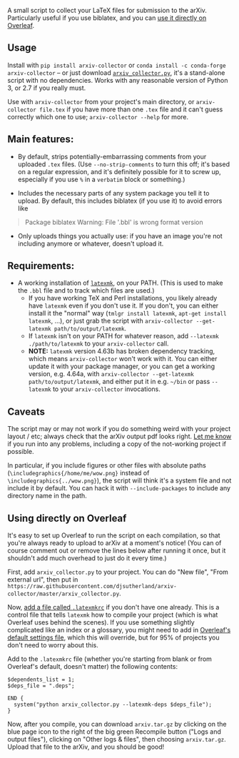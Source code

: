 A small script to collect your LaTeX files for submission to the arXiv. Particularly useful if you use biblatex, and you can [use it directly on Overleaf](#using-directly-on-overleaf).

## Usage

Install with `pip install arxiv-collector` or `conda install -c conda-forge arxiv-collector` – or just download [`arxiv_collector.py`](arxiv_collector.py), it's a stand-alone script with no dependencies. Works with any reasonable version of Python 3, or 2.7 if you really must.

Use with `arxiv-collector` from your project's main directory, or `arxiv-collector file.tex` if you have more than one `.tex` file and it can't guess correctly which one to use; `arxiv-collector --help` for more.


## Main features:

- By default, strips potentially-embarrassing comments from your uploaded `.tex` files. (Use `--no-strip-comments` to turn this off; it's based on a regular expression, and it's definitely possible for it to screw up, especially if you use `%` in a `verbatim` block or something.)

- Includes the necessary parts of any system package you tell it to upload. By default, this includes biblatex (if you use it) to avoid errors like

> Package biblatex Warning: File '<file>.bbl' is wrong format version

- Only uploads things you actually use: if you have an image you're not including anymore or whatever, doesn't upload it.


## Requirements:

- A working installation of [`latexmk`](http://personal.psu.edu/jcc8/software/latexmk/), on your PATH. (This is used to make the `.bbl` file and to track which files are used.)
  - If you have working TeX and Perl installations, you likely already have `latexmk` even if you don't use it. If you don't, you can either install it the "normal" way (`tmlgr install latexmk`, `apt-get install latexmk`, ...), or just grab the script with `arxiv-collector --get-latexmk path/to/output/latexmk`.
  - If `latexmk` isn't on your PATH for whatever reason, add `--latexmk ./path/to/latexmk` to your `arxiv-collector` call.
  - **NOTE:** `latexmk` version 4.63b has broken dependency tracking, which means `arxiv-collector` won't work with it. You can either update it with your package manager, or you can get a working version, e.g. 4.64a, with `arxiv-collector --get-latexmk path/to/output/latexmk`, and either put it in e.g. `~/bin` or pass `--latexmk` to your `arxiv-collector` invocations.


## Caveats

The script may or may not work if you do something weird with your project layout / etc; always check that the arXiv output pdf looks right. [Let me know](https://github.com/djsutherland/arxiv-collector/issues/new) if you run into any problems, including a copy of the not-working project if possible.

In particular, if you include figures or other files with absolute paths (`\includegraphics{/home/me/wow.png}` instead of `\includegraphics{../wow.png}`), the script will think it's a system file and not include it by default. You can hack it with `--include-packages` to include any directory name in the path.


## Using directly on Overleaf

It's easy to set up Overleaf to run the script on each compilation, so that you're always ready to upload to arXiv at a moment's notice! (You can of course comment out or remove the lines below after running it once, but it shouldn't add much overhead to just do it every time.)

First, add `arxiv_collector.py` to your project. You can do "New file", "From external url", then put in `https://raw.githubusercontent.com/djsutherland/arxiv-collector/master/arxiv_collector.py`.

Now, [add a file called `.latexmkrc`](https://www.overleaf.com/learn/latex/Articles%2FHow_to_use_latexmkrc_with_Overleaf:_examples_and_techniques) if you don't have one already. This is a control file that tells `latexmk` how to compile your project (which is what Overleaf uses behind the scenes). If you use something slightly complicated like an index or a glossary, you might need to add in [Overleaf's default settings file](https://www.overleaf.com/learn/how-to/How_does_Overleaf_compile_my_project%3F), which this will override, but for 95% of projects you don't need to worry about this.

Add to the `.latexmkrc` file (whether you're starting from blank or from Overleaf's default, doesn't matter) the following contents:
```
$dependents_list = 1;
$deps_file = ".deps";

END {
  system("python arxiv_collector.py --latexmk-deps $deps_file");
}
```

Now, after you compile, you can download `arxiv.tar.gz` by clicking on the blue page icon to the right of the big green Recompile button ("Logs and output files"), clicking on "Other logs & files", then choosing `arxiv.tar.gz`. Upload that file to the arXiv, and you should be good!
